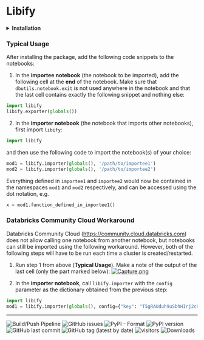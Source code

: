# Libify


<details>
  <summary><strong>Installation</strong></summary>
  
1. Click the **Clusters** icon in the sidebar
2. Click a cluster name (make sure the cluster is running)
3. Click the **Libraries** tab
4. Click **Install New**
5. Under **Library Source**, choose **PyPI**
6. Under **Package**, write **libify**
7. Click **Install**

[![Capture.png](https://i.postimg.cc/4NsTMPXr/Capture.png)](https://postimg.cc/G97NTk8Q)

</details>

### Typical Usage

After installing the package, add the following code snippets to the notebooks:

1. In the **importee notebook** (the notebook to be imported), add the following cell at the **end** of the notebook. Make sure that `dbutils.notebook.exit` is not used anywhere in the notebook and that the last cell contains exactly the following snippet and nothing else:
  ``` python
  import libify
  libify.exporter(globals())
  ```


2. In the **importer notebook** (the notebook that imports other notebooks), first import `libify`:
  ``` python
  import libify
  ```
  and then use the following code to import the notebook(s) of your choice:
  ``` python
  mod1 = libify.importer(globals(), '/path/to/importee1')
  mod2 = libify.importer(globals(), '/path/to/importee2')
  ```
  Everything defined in `importee1` and `importee2` would now be contained in the namespaces `mod1` and `mod2` respectively, and can be accessed using the dot notation, e.g.
  ```python
  x = mod1.function_defined_in_importee1()
  ```


### Databricks Community Cloud Workaround
Databricks Community Cloud (https://community.cloud.databricks.com) does not allow calling one notebook from another notebook, but notebooks can still be imported using the following workaround. However, both of the following steps will have to be run each time a cluster is created/restarted.

1. Run step 1 from above (**Typical Usage**). Make a note of the output of the last cell (only the part marked below):
[![Capture.png](https://i.postimg.cc/jdPr39V6/Capture.png)](https://postimg.cc/ppW7psLy)

2. In the **importer notebook**, call `libify.importer` with the `config` parameter as the dictionary obtained from the previous step:
  ``` python
  import libify
  mod1 = libify.importer(globals(), config={"key": "T5gRAUduh9uSbhHIrj2c9R4UbrXUt2WiA4aYIpl3gGo=", "file": "/tmp/tmpmcoypj24"})

  ```


---
![Build/Push Pipeline](https://github.com/vagrantism/libify/workflows/Build%20and%20Publish%20to%20PyPI%20and%20TestPyPI/badge.svg) ![GitHub issues](https://img.shields.io/github/issues/vagrantism/libify) ![PyPI - Format](https://img.shields.io/pypi/format/libify) ![PyPI version](https://badge.fury.io/py/libify.svg) ![GitHub last commit](https://img.shields.io/github/last-commit/vagrantism/libify) ![GitHub tag (latest by date)](https://img.shields.io/github/v/tag/vagrantism/libify) ![visitors](https://visitor-badge.laobi.icu/badge?page_id=libify_main_ctr) ![Downloads](https://pepy.tech/badge/libify)
